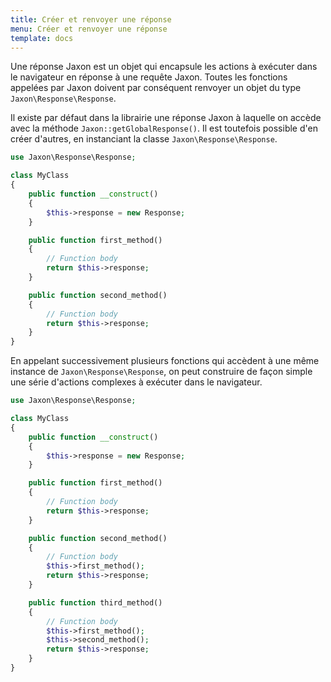 ```yaml
---
title: Créer et renvoyer une réponse
menu: Créer et renvoyer une réponse
template: docs
---
```


Une réponse Jaxon est un objet qui encapsule les actions à exécuter dans le navigateur en réponse à une requête Jaxon.
Toutes les fonctions appelées par Jaxon doivent par conséquent renvoyer un objet du type `Jaxon\Response\Response`.

Il existe par défaut dans la librairie une réponse Jaxon à laquelle on accède avec la méthode `Jaxon::getGlobalResponse()`.
Il est toutefois possible d'en créer d'autres, en instanciant la classe `Jaxon\Response\Response`.
```php
use Jaxon\Response\Response;

class MyClass
{
    public function __construct()
    {
        $this->response = new Response;
    }

    public function first_method()
    {
        // Function body
        return $this->response;
    }

    public function second_method()
    {
        // Function body
        return $this->response;
    }
}
```

En appelant successivement plusieurs fonctions qui accèdent à une même instance de  `Jaxon\Response\Response`, on peut construire de façon simple une série d'actions complexes à exécuter dans le navigateur.
```php
use Jaxon\Response\Response;

class MyClass
{
    public function __construct()
    {
        $this->response = new Response;
    }

    public function first_method()
    {
        // Function body
        return $this->response;
    }

    public function second_method()
    {
        // Function body
        $this->first_method();
        return $this->response;
    }

    public function third_method()
    {
        // Function body
        $this->first_method();
        $this->second_method();
        return $this->response;
    }
}
```
